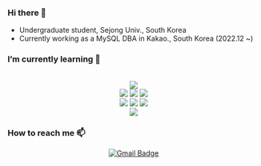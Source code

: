 ### Hi there 👋
- Undergraduate student, Sejong Univ., South Korea     
- Currently working as a MySQL DBA in Kakao., South Korea (2022.12 ~)      

### I’m currently learning 🌱
<div align="center">
	<br>
</div>

<div align="center">
	<img src="https://img.shields.io/badge/Seoul-000000?style=for-the-badge&logo=42&logoColor=white" />
	<br>
	<img src="https://img.shields.io/badge/linux-FCC624?style=for-the-badge&logo=linux&logoColor=black">
	<img src="https://img.shields.io/badge/C-A8B9CC?style=for-the-badge&logo=C&logoColor=white" />
	<img src="https://img.shields.io/badge/python-3776AB?style=for-the-badge&logo=python&logoColor=white" />
	<br>
	<img src="https://img.shields.io/badge/HTML5-E34F26?style=for-the-badge&logo=HTML5&logoColor=white" />
	<img src="https://img.shields.io/badge/CSS3-1572B6?style=for-the-badge&logo=CSS3&logoColor=white" />
	<img src="https://img.shields.io/badge/Javascript-F7DF1E?style=for-the-badge&logo=Javascript&logoColor=black" />
	<br>
 	<img src="https://img.shields.io/badge/MYSQL-4479A1?style=for-the-badge&logo=MYSQL&logoColor=white" />
	<br>
	

</div>

### How to reach me 📫

<div align="center">

[![Gmail Badge](https://img.shields.io/badge/Gmail-d14836?style=flat-square&logo=Gmail&logoColor=white&link=mailto:jhj7633@gmail.com)](mailto:jhj7633@gmail.com)<br>

</div>

<!--
**koding1/koding1** is a ✨ _special_ ✨ repository because its `README.md` (this file) appears on your GitHub profile.

Here are some ideas to get you started:

- 🔭 I’m currently working on ...
- 🌱 I’m currently learning ...
- 👯 I’m looking to collaborate on ...
- 🤔 I’m looking for help with ...
- 💬 Ask me about ...
- 📫 How to reach me: ...
- 😄 Pronouns: ...
- ⚡ Fun fact: ...
-->
